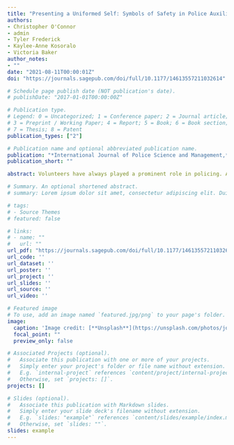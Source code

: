 ```yaml
---
title: "Presenting a Uniformed Self: Symbols of Safety in Police Auxiliary Members' Perceptions"
authors:
- Christopher O'Connor
- admin
- Tyler Frederick
- Kaylee-Anne Kosoralo
- Victoria Baker
author_notes:
- ""
date: "2021-08-11T00:00:01Z"
doi: "https://journals.sagepub.com/doi/full/10.1177/14613557211032614"

# Schedule page publish date (NOT publication's date).
# publishDate: "2017-01-01T00:00:00Z"

# Publication type.
# Legend: 0 = Uncategorized; 1 = Conference paper; 2 = Journal article;
# 3 = Preprint / Working Paper; 4 = Report; 5 = Book; 6 = Book section;
# 7 = Thesis; 8 = Patent
publication_types: ["2"]

# Publication name and optional abbreviated publication name.
publication: "*International Journal of Police Science and Management,* OnlineFirst"
publication_short: ""

abstract: Volunteers have always played a prominent role in policing. Although known by many names worldwide, auxiliary police in Canada are one particular group of formalized volunteers that have received little research attention. Therefore, through an exploratory survey utilizing both closed and open-ended questions, this article adds to the literature on volunteer police by focusing on how auxiliary members perceived their safety at a police service located in Canada. The findings show how auxiliary members’ perceptions of safety were intricately connected to their uniforms, received trainings, and associated accoutrements. More specifically we find that these key elements act as symbols connecting auxiliary members to the extended police family and when they are absent members can feel distanced. Further, safety concerns were expressed as a result of such distancing. The implications of these findings are discussed.

# Summary. An optional shortened abstract.
# summary: Lorem ipsum dolor sit amet, consectetur adipiscing elit. Duis posuere tellus ac convallis placerat. Proin tincidunt magna sed ex sollicitudin condimentum.

# tags:
# - Source Themes
# featured: false

# links:
# - name: ""
#   url: ""
url_pdf: "https://journals.sagepub.com/doi/full/10.1177/14613557211032614" 
url_code: ''
url_dataset: ''
url_poster: ''
url_project: ''
url_slides: ''
url_source: ''
url_video: ''

# Featured image
# To use, add an image named `featured.jpg/png` to your page's folder. 
image:
  caption: 'Image credit: [**Unsplash**](https://unsplash.com/photos/jdD8gXaTZsc)'
  focal_point: ""
  preview_only: false

# Associated Projects (optional).
#   Associate this publication with one or more of your projects.
#   Simply enter your project's folder or file name without extension.
#   E.g. `internal-project` references `content/project/internal-project/index.md`.
#   Otherwise, set `projects: []`.
projects: []

# Slides (optional).
#   Associate this publication with Markdown slides.
#   Simply enter your slide deck's filename without extension.
#   E.g. `slides: "example"` references `content/slides/example/index.md`.
#   Otherwise, set `slides: ""`.
slides: example
---
```

